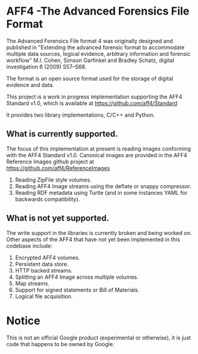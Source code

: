 # AFF4 -The Advanced Forensics File Format

The Advanced Forensics File format 4 was originally designed and published in
"Extending the advanced forensic format to accommodate multiple data sources,
logical evidence, arbitrary information and forensic workflow" M.I. Cohen,
Simson Garfinkel and Bradley Schatz, digital investigation 6 (2009) S57–S68.

The format is an open source format used for the storage of digital evidence and
data.

This project is a work in progress implementation supporting the AFF4 Standard v1.0, 
which is available at https://github.com/aff4/Standard

It provides two library implementations, C/C++ and Python.

## What is currently supported.

The focus of this implementation at present is reading images conforming with the 
AFF4 Standard v1.0. Canonical images are provided in the AFF4 Reference Images github 
project at https://github.com/aff4/ReferenceImages

1. Reading ZipFile style volumes.
2. Reading AFF4 Image streams using the deflate or snappy compressor.
3. Reading RDF metadata using Turtle (and in some instances YAML for backwards compatibility).

## What is not yet supported.

The write support in the libraries is currently broken and being worked on. Other aspects of 
the AFF4 that have not yet been implemented in this codebase include:

1. Encrypted AFF4 volumes.
2. Persistent data store.
3. HTTP backed streams.
4. Splitting an AFF4 Image across multiple volumes.
5. Map streams.
6. Support for signed statements or Bill of Materials.
7. Logical file acquisition.

# Notice

This is not an official Google product (experimental or otherwise), it is just
code that happens to be owned by Google.